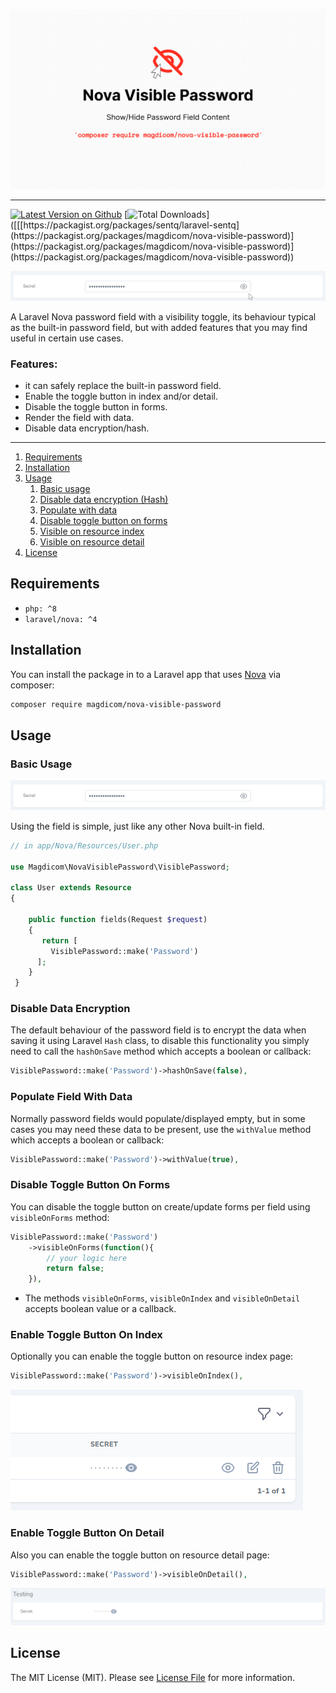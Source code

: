 ![A Laravel Nova Toggleable Password Field](banner.jpg)

---

[![Latest Version on Github](https://img.shields.io/packagist/v/magdicom/nova-visible-password.svg?style=flat)](https://packagist.org/packages/magdicom/nova-visible-password)
[![Total Downloads]([https://img.shields.io/packagist/dt/sentq/laravel-sentq.svg](https://img.shields.io/packagist/v/magdicom/nova-visible-password.svg)?style=flat-square)]([[[https://packagist.org/packages/sentq/laravel-sentq](https://packagist.org/packages/magdicom/nova-visible-password)](https://packagist.org/packages/magdicom/nova-visible-password)](https://packagist.org/packages/magdicom/nova-visible-password))

![In Action!](./assets/img/animated_in_action.gif)

A Laravel Nova password field with a visibility toggle, its behaviour typical as the built-in password field, but with added features that you may find useful in certain use cases.

### Features:
+ it can safely replace the built-in password field.
+ Enable the toggle button in index and/or detail.
+ Disable the toggle button in forms.
+ Render the field with data.
+ Disable data encryption/hash.
----

1. [Requirements](https://github.com/magdicom/nova-visible-password#requirements)
2. [Installation](https://github.com/magdicom/nova-visible-password#installation)
3. [Usage](https://github.com/magdicom/nova-visible-password#usage)
    1. [Basic usage](https://github.com/magdicom/nova-visible-password#basic-usage)
    2. [Disable data encryption (Hash)](https://github.com/magdicom/nova-visible-password#disable-data-encryption)
    3. [Populate with data](https://github.com/magdicom/nova-visible-password#populate-field-with-data)
    4. [Disable toggle button on forms](https://github.com/magdicom/nova-visible-password#disable-toggle-button-on-forms)
    5. [Visible on resource index](https://github.com/magdicom/nova-visible-password#enable-toggle-button-on-index)
    6. [Visible on resource detail](https://github.com/magdicom/nova-visible-password#enable-toggle-button-on-detail)
4. [License](https://github.com/magdicom/nova-visible-password#license)

<a name="requirements"></a>
## Requirements

- `php: ^8`
- `laravel/nova: ^4`

<a name="installation"></a>
## Installation

You can install the package in to a Laravel app that uses [Nova](https://nova.laravel.com) via composer:

```bash
composer require magdicom/nova-visible-password
```

<a name="usage"></a>
## Usage

<a name="basic-usage"></a>
### Basic Usage

![Basic Usage](./assets/img/img_1.jpg)

Using the field is simple, just like any other Nova built-in field.

```php
// in app/Nova/Resources/User.php

use Magdicom\NovaVisiblePassword\VisiblePassword;

class User extends Resource
{
    
    public function fields(Request $request)
    {
       return [
         VisiblePassword::make('Password')
      ];
    }
 }
```

<a name="hash-on-save"></a>
### Disable Data Encryption

The default behaviour of the password field is to encrypt the data when saving it using Laravel `Hash` class, to disable this functionality you simply need to call the `hashOnSave` method which accepts a boolean or callback:

```php
VisiblePassword::make('Password')->hashOnSave(false),
```

<a name="populate-with-data"></a>
### Populate Field With Data

Normally password fields would populate/displayed empty, but in some cases you may need these data to be present, use the `withValue` method which accepts a boolean or callback:

```php
VisiblePassword::make('Password')->withValue(true),
```

<a name="visible-on-forms"></a>
### Disable Toggle Button On Forms

You can disable the toggle button on create/update forms per field using `visibleOnForms` method:

```php
VisiblePassword::make('Password')
    ->visibleOnForms(function(){
        // your logic here
        return false;
    }),
```
* The methods `visibleOnForms`, `visibleOnIndex` and `visibleOnDetail` accepts boolean value or a callback.

<a name="visible-on-index"></a>
### Enable Toggle Button On Index

Optionally you can enable the toggle button on resource index page:

```php
VisiblePassword::make('Password')->visibleOnIndex(),
```

![Visible On Index](./assets/img/img_3.jpg)

<a name="visible-on-detail"></a>
### Enable Toggle Button On Detail

Also you can enable the toggle button on resource detail page:

```php
VisiblePassword::make('Password')->visibleOnDetail(),
```

![Visible On Detail](./assets/img/img_2.jpg)

<a name="license"></a>
## License

The MIT License (MIT). Please see [License File](LICENSE.md) for more information.
